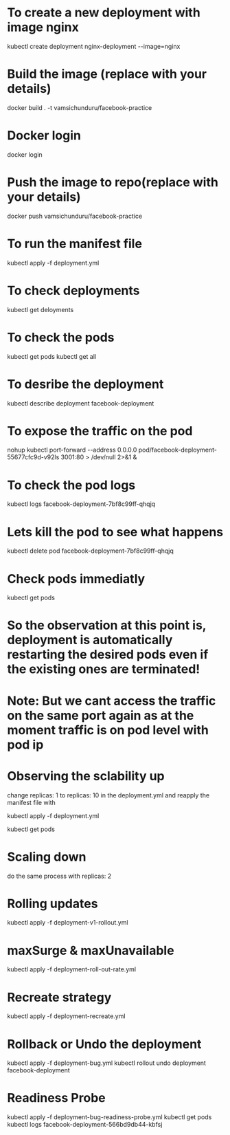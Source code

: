 # To create a new deployment with image nginx
kubectl create deployment nginx-deployment --image=nginx

# Build the image (replace with your details)
docker build . -t vamsichunduru/facebook-practice

# Docker login
docker login

# Push the image to repo(replace with your details)
docker push vamsichunduru/facebook-practice

# To run the manifest file
kubectl apply -f deployment.yml

# To check deployments
kubectl get deloyments

# To check the pods
kubectl get pods
kubectl get all
# To desribe the deployment
kubectl describe deployment facebook-deployment

# To expose the traffic on the pod
nohup kubectl port-forward --address 0.0.0.0 pod/facebook-deployment-55677cfc9d-v92ls 3001:80 > /dev/null 2>&1 &

# To check the pod logs
kubectl logs facebook-deployment-7bf8c99ff-qhqjq

# Lets kill the pod to see what happens
kubectl delete pod facebook-deployment-7bf8c99ff-qhqjq

# Check pods immediatly
kubectl get pods

# So the observation at this point is, deployment is automatically restarting the desired pods even if the existing ones are terminated!

# Note: But we cant access the traffic on the same port again as at the moment traffic is on pod level with pod ip

# Observing the sclability up
change  replicas: 1 to   replicas: 10 in the deployment.yml and reapply the manifest file with 

kubectl apply -f deployment.yml

kubectl get pods

# Scaling down 
do the same process with replicas: 2

# Rolling updates
kubectl apply -f deployment-v1-rollout.yml

# maxSurge & maxUnavailable
kubectl apply -f deployment-roll-out-rate.yml

# Recreate strategy
kubectl apply -f deployment-recreate.yml

# Rollback or Undo the deployment
kubectl apply -f deployment-bug.yml
kubectl rollout undo deployment facebook-deployment

# Readiness Probe
kubectl apply -f deployment-bug-readiness-probe.yml
kubectl get pods
kubectl logs facebook-deployment-566bd9db44-kbfsj